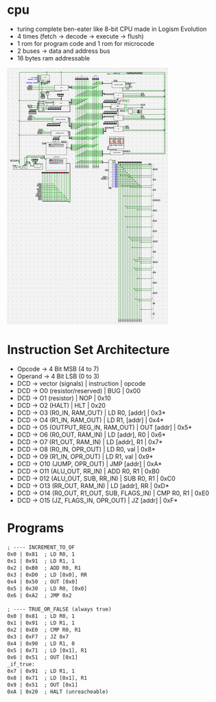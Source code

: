 # cpu
- turing complete ben-eater like 8-bit CPU made in Logism Evolution
- 4 times (fetch -> decode -> execute -> flush)
- 1 rom for program code and 1 rom for microcode
- 2 buses -> data and address bus
- 16 bytes ram addressable

![Blueprint](assets/blueprint.png)

# Instruction Set Architecture
- Opcode -> 4 Bit MSB (4 to 7)
- Operand -> 4 Bit LSB (0 to 3)
- DCD -> vector (signals) | instruction | opcode
- DCD -> O0 (resistor/reserved)      	       | BUG 	         | 0x00
- DCD -> O1 (resistor) 		   	               | NOP 	         | 0x10
- DCD -> O2 (HALT) 		   	                   | HLT 	         | 0x20
- DCD -> O3 (R0_IN, RAM_OUT) 	   	           | LD R0, [addr] | 0x3*
- DCD -> O4 (R1_IN, RAM_OUT)	   	           | LD R1, [addr] | 0x4*
- DCD -> O5 (OUTPUT_REG_IN, RAM_OUT) 	       | OUT [addr]    | 0x5*
- DCD -> O6 (R0_OUT, RAM_IN)         	       | LD [addr], R0 | 0x6*
- DCD -> O7 (R1_OUT, RAM_IN)   	   	         | LD [addr], R1 | 0x7*
- DCD -> O8 (R0_IN, OPR_OUT)  	   	         | LD R0, val	   | 0x8*
- DCD -> O9 (R1_IN, OPR_OUT)  	   	         | LD R1, val    | 0x9*
- DCD -> O10 (JUMP, OPR_OUT) 	    	         | JMP [addr]    | 0xA*
- DCD -> O11 (ALU_OUT, RR_IN)  	   	         | ADD R0, R1    | 0xB0
- DCD -> 012 (ALU_OUT, SUB, RR_IN)   	       | SUB R0, R1    | 0xC0
- DCD -> O13 (RR_OUT, RAM_IN) 	   	         | LD [addr], RR | 0xD*
- DCD -> O14 (R0_OUT, R1_OUT, SUB, FLAGS_IN) | CMP R0, R1    | 0xE0
- DCD -> O15 (JZ, FLAGS_IN, OPR_OUT)	       | JZ [addr]     | 0xF*

# Programs
```x86asm
; ---- INCREMENT_TO_OF
0x0 | 0x81  ; LD R0, 1
0x1 | 0x91  ; LD R1, 1
0x2 | 0xB0  ; ADD R0, R1
0x3 | 0xD0  ; LD [0x0], RR
0x4 | 0x50  ; OUT [0x0]
0x5 | 0x30  ; LD R0, [0x0]
0x6 | 0xA2  ; JMP 0x2

; ---- TRUE_OR_FALSE (always true)
0x0 | 0x81  ; LD R0, 1
0x1 | 0x91  ; LD R1, 1
0x2 | 0xE0  ; CMP R0, R1
0x3 | 0xF7  ; JZ 0x7
0x4 | 0x90  ; LD R1, 0
0x5 | 0x71  ; LD [0x1], R1
0x6 | 0x51  ; OUT [0x1]
_if_true:
0x7 | 0x91  ; LD R1, 1
0x8 | 0x71  ; LD [0x1], R1
0x9 | 0x51  ; OUT [0x1]
0xA | 0x20  ; HALT (unreacheable)
```
